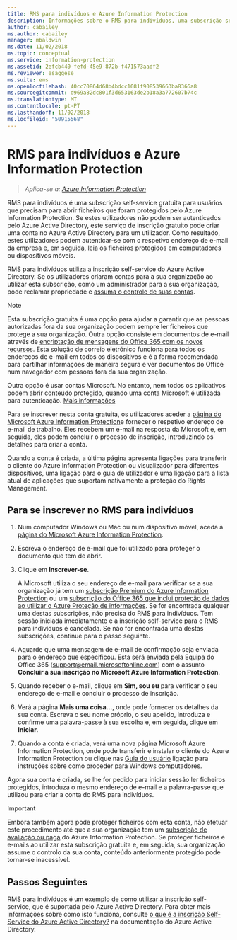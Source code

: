 ```yaml
---
title: RMS para indivíduos e Azure Information Protection
description: Informações sobre o RMS para indivíduos, uma subscrição self-service gratuita para os utilizadores que foram enviados os ficheiros protegidos, mas estes utilizadores não podem ser autenticados porque o respetivo departamento de TI não gere uma conta para os mesmos no Azure.
author: cabailey
ms.author: cabailey
manager: mbaldwin
ms.date: 11/02/2018
ms.topic: conceptual
ms.service: information-protection
ms.assetid: 2efcb440-fefd-45e9-872b-f471573aadf2
ms.reviewer: esaggese
ms.suite: ems
ms.openlocfilehash: 40cc70864d68b4bdcc1081f908539663ba8366a8
ms.sourcegitcommit: d969a82dc801f3d653163de2b18a3a772607b74c
ms.translationtype: MT
ms.contentlocale: pt-PT
ms.lasthandoff: 11/02/2018
ms.locfileid: "50915568"
---
```

# <a name="rms-for-individuals-and-azure-information-protection"></a>RMS para indivíduos e Azure Information Protection

>*Aplica-se a: [Azure Information Protection](https://azure.microsoft.com/pricing/details/information-protection)*

RMS para indivíduos é uma subscrição self-service gratuita para usuários que precisam para abrir ficheiros que foram protegidos pelo Azure Information Protection. Se estes utilizadores não podem ser autenticados pelo Azure Active Directory, este serviço de inscrição gratuito pode criar uma conta no Azure Active Directory para um utilizador. Como resultado, estes utilizadores podem autenticar-se com o respetivo endereço de e-mail da empresa e, em seguida, leia os ficheiros protegidos em computadores ou dispositivos móveis.

RMS para indivíduos utiliza a inscrição self-service do Azure Active Directory. Se os utilizadores criaram contas para a sua organização ao utilizar esta subscrição, como um administrador para a sua organização, pode reclamar propriedade e [assuma o controle de suas contas](/azure/active-directory/users-groups-roles/domains-admin-takeover#external-admin-takeover). 


> [!NOTE]
> Esta subscrição gratuita é uma opção para ajudar a garantir que as pessoas autorizadas fora da sua organização podem sempre ler ficheiros que protege a sua organização. Outra opção consiste em documentos de e-mail através de [encriptação de mensagens do Office 365 com os novos recursos](https://support.office.com/article/7ff0c040-b25c-4378-9904-b1b50210d00e). Esta solução de correio eletrónico funciona para todos os endereços de e-mail em todos os dispositivos e é a forma recomendada para partilhar informações de maneira segura e ver documentos do Office num navegador com pessoas fora da sua organização.
> 
> Outra opção é usar contas Microsoft. No entanto, nem todos os aplicativos podem abrir conteúdo protegido, quando uma conta Microsoft é utilizada para autenticação. [Mais informações](secure-collaboration-documents.md#supported-scenarios-for-opening-protected-documents) 

Para se inscrever nesta conta gratuita, os utilizadores aceder a [página do Microsoft Azure Information Protection](https://aka.ms/rms-signup)e fornecer o respetivo endereço de e-mail de trabalho. Eles recebem um e-mail na resposta da Microsoft e, em seguida, eles podem concluir o processo de inscrição, introduzindo os detalhes para criar a conta. 

Quando a conta é criada, a última página apresenta ligações para transferir o cliente do Azure Information Protection ou visualizador para diferentes dispositivos, uma ligação para o guia de utilizador e uma ligação para a lista atual de aplicações que suportam nativamente a proteção do Rights Management. 

## <a name="to-sign-up-for-rms-for-individuals"></a>Para se inscrever no RMS para indivíduos

1. Num computador Windows ou Mac ou num dispositivo móvel, aceda à [página do Microsoft Azure Information Protection](https://aka.ms/rms-signup).

2. Escreva o endereço de e-mail que foi utilizado para proteger o documento que tem de abrir.

3. Clique em **Inscrever-se**.

    A Microsoft utiliza o seu endereço de e-mail para verificar se a sua organização já tem um [subscrição Premium do Azure Information Protection](https://www.microsoft.com/cloud-platform/azure-information-protection-pricing) ou um [subscrição do Office 365 que inclui proteção de dados ao utilizar o Azure Proteção de informações](http://download.microsoft.com/download/E/C/F/ECF42E71-4EC0-48FF-AA00-577AC14D5B5C/Azure_Information_Protection_licensing_datasheet_EN-US.pdf). Se for encontrada qualquer uma destas subscrições, não precisa do RMS para indivíduos. Tem sessão iniciada imediatamente e a inscrição self-service para o RMS para indivíduos é cancelada. Se não for encontrada uma destas subscrições, continue para o passo seguinte.

4. Aguarde que uma mensagem de e-mail de confirmação seja enviada para o endereço que especificou. Esta será enviada pela Equipa do Office 365 (support@email.microsoftonline.com) com o assunto **Concluir a sua inscrição no Microsoft Azure Information Protection**.

5. Quando receber o e-mail, clique em **Sim, sou eu** para verificar o seu endereço de e-mail e concluir o processo de inscrição.

6. Verá a página **Mais uma coisa...**, onde pode fornecer os detalhes da sua conta. Escreva o seu nome próprio, o seu apelido, introduza e confirme uma palavra-passe à sua escolha e, em seguida, clique em **Iniciar**.

7. Quando a conta é criada, verá uma nova página Microsoft Azure Information Protection, onde pode transferir e instalar o cliente do Azure Information Protection ou clique nas [Guia do usuário](./rms-client/client-user-guide.md) ligação para instruções sobre como proceder para Windows computadores.

Agora sua conta é criada, se lhe for pedido para iniciar sessão ler ficheiros protegidos, introduza o mesmo endereço de e-mail e a palavra-passe que utilizou para criar a conta do RMS para indivíduos.

> [!IMPORTANT]
> Embora também agora pode proteger ficheiros com esta conta, não efetuar este procedimento até que a sua organização tem um [subscrição de avaliação ou paga](https://azure.microsoft.com/pricing/details/information-protection/) do Azure Information Protection. Se proteger ficheiros e e-mails ao utilizar esta subscrição gratuita e, em seguida, sua organização assume o controlo da sua conta, conteúdo anteriormente protegido pode tornar-se inacessível.


## <a name="next-steps"></a>Passos Seguintes
RMS para indivíduos é um exemplo de como utilizar a inscrição self-service, que é suportada pelo Azure Active Directory. Para obter mais informações sobre como isto funciona, consulte [o que é a inscrição Self-Service do Azure Active Directory?](/azure/active-directory/users-groups-roles/directory-self-service-signup) na documentação do Azure Active Directory.

